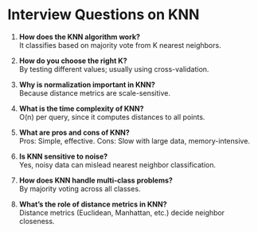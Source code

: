 # Interview Questions on KNN

1. **How does the KNN algorithm work?**  
   It classifies based on majority vote from K nearest neighbors.

2. **How do you choose the right K?**  
   By testing different values; usually using cross-validation.

3. **Why is normalization important in KNN?**  
   Because distance metrics are scale-sensitive.

4. **What is the time complexity of KNN?**  
   O(n) per query, since it computes distances to all points.

5. **What are pros and cons of KNN?**  
   Pros: Simple, effective. Cons: Slow with large data, memory-intensive.

6. **Is KNN sensitive to noise?**  
   Yes, noisy data can mislead nearest neighbor classification.

7. **How does KNN handle multi-class problems?**  
   By majority voting across all classes.

8. **What’s the role of distance metrics in KNN?**  
   Distance metrics (Euclidean, Manhattan, etc.) decide neighbor closeness.
